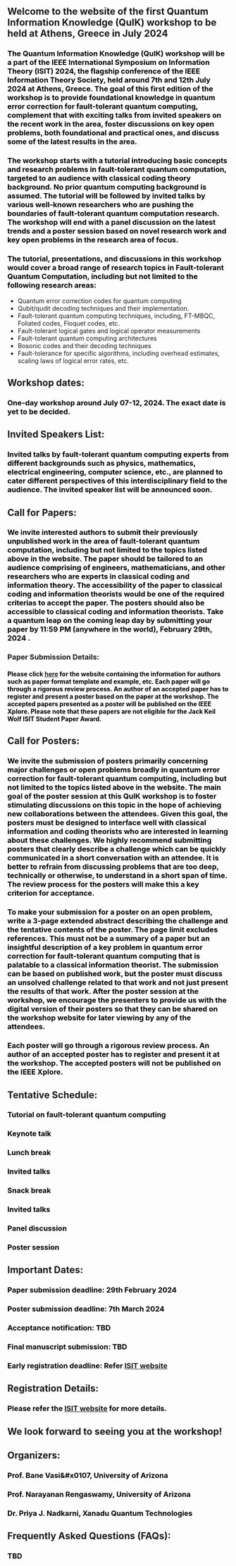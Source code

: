 ## Welcome to the website of the first Quantum Information Knowledge (QuIK) workshop to be held at Athens, Greece in July 2024
### <font color="black">The Quantum Information Knowledge (QuIK) workshop will be a part of the IEEE International Symposium on Information Theory (ISIT) 2024, the flagship conference of the IEEE Information Theory Society, held around 7th and 12th July 2024 at Athens, Greece. The goal of this first edition of the workshop is to provide foundational knowledge in quantum error correction for fault-tolerant quantum computing, complement that with exciting talks from invited speakers on the recent work in the area, foster discussions on key open problems, both foundational and practical ones, and discuss some of the latest results in the area. </font>
### <font color="black"> The workshop starts with a tutorial introducing basic concepts and research problems in fault-tolerant quantum computation, targeted to an audience with classical coding theory background. No prior quantum computing background is assumed. The tutorial will be followed by invited talks by various well-known researchers who are pushing the boundaries of fault-tolerant quantum computation research. The workshop will end with a panel discussion on the latest trends and a poster session based on novel research work and key open problems in the research area of focus.  </font>
### <font color="black"> The tutorial, presentations, and discussions in this workshop would cover a broad range of research topics in Fault-tolerant Quantum Computation, including but not limited to the following research areas:</font>
*	Quantum error correction codes for quantum computing
*	Qubit/qudit decoding techniques and their implementation.
*	Fault-tolerant quantum computing techniques, including, FT-MBQC, Foliated codes, Floquet codes, etc. 
*	Fault-tolerant logical gates and logical operator measurements
*	Fault-tolerant quantum computing architectures
*	Bosonic codes and their decoding techniques
*	Fault-tolerance for specific algorithms, including overhead estimates, scaling laws of logical error rates, etc.
## Workshop dates:
### <font color="black"> One-day workshop around July 07-12, 2024. The exact date is yet to be decided. </font>
## Invited Speakers List:
### <font color="black"> Invited talks by fault-tolerant quantum computing experts from different backgrounds such as physics, mathematics, electrical engineering, computer science, etc., are planned to cater different perspectives of this interdisciplinary field to the audience. The invited speaker list will be announced soon. </font> 
## Call for Papers:
### <font color="black">We invite interested authors to submit their previously unpublished work in the area of fault-tolerant quantum computation, including but not limited to the topics listed above in the website. The paper should be tailored to an audience comprising of engineers, mathematicians, and other researchers who are experts in classical coding and information theory. The accessibility of the paper to classical coding and information theorists would be one of the required criterias to accept the paper. The posters should also be accessible to classical coding and information theorists. Take a quantum leap on the coming leap day by submitting your paper by 11:59 PM (anywhere in the world), February 29th, 2024 . </font>
### Paper Submission Details:
#### <font color="black"> Please click <a href="https://2024.ieee-isit.org/information-authors-0">here</a> for the website containing the information for authors such as paper format template and example, etc. Each paper will go through a rigorous review process. An author of an accepted paper has to register and present a poster based on the paper at the workshop. The accepted papers presented as a poster will be published on the IEEE Xplore. Please note that these papers are not eligible for the Jack Keil Wolf ISIT Student Paper Award. </font>
## Call for Posters:
### <font color="black"> We invite the submission of posters primarily concerning major challenges or open problems broadly in quantum error correction for fault-tolerant quantum computing, including but not limited to the topics listed above in the website. The main goal of the poster session at this QuIK workshop is to foster stimulating discussions on this topic in the hope of achieving new collaborations between the attendees. Given this goal, the posters must be designed to interface well with classical information and coding theorists who are interested in learning about these challenges. We highly recommend submitting posters that clearly describe a challenge which can be quickly communicated in a short conversation with an attendee. It is better to refrain from discussing problems that are too deep, technically or otherwise, to understand in a short span of time. The review process for the posters will make this a key criterion for acceptance.</font>
### <font color="black">To make your submission for a poster on an open problem, write a 3-page extended abstract describing the challenge and the tentative contents of the poster. The page limit excludes references. This must not be a summary of a paper but an insightful description of a key problem in quantum error correction for fault-tolerant quantum computing that is palatable to a classical information theorist. The submission can be based on published work, but the poster must discuss an unsolved challenge related to that work and not just present the results of that work. After the poster session at the workshop, we encourage the presenters to provide us with the digital version of their posters so that they can be shared on the workshop website for later viewing by any of the attendees.</font>
### <font color="black">Each poster will go through a rigorous review process. An author of an accepted poster has to register and present it at the workshop. The accepted posters will not be published on the IEEE Xplore. </font> 
## Tentative Schedule:
### <font color="black"> Tutorial on fault-tolerant quantum computing </font> 
### <font color="black"> Keynote talk </font> 
### <font color="black"> Lunch break </font> 
### <font color="black"> Invited talks </font> 
### <font color="black"> Snack break </font> 
### <font color="black"> Invited talks </font> 
### <font color="black"> Panel discussion </font> 
### <font color="black"> Poster session </font> 
## Important Dates:
### <font color="black"> Paper submission deadline: 29th February 2024 </font> 
### <font color="black"> Poster submission deadline: 7th March 2024 </font> 
### <font color="black"> Acceptance notification: TBD </font> 
### <font color="black"> Final manuscript submission: TBD </font> 
### <font color="black"> Early registration deadline: Refer <a href="https://2024.ieee-isit.org/workshops">ISIT website</a> </font> 
## Registration Details: 
### <font color="black"> Please refer the <a href="https://2024.ieee-isit.org/workshops">ISIT website</a> for more details. </font> 
## We look forward to seeing you at the workshop!
## Organizers:
### <font color="black"> Prof. Bane Vasi&#x0107, University of Arizona </font> 
### <font color="black"> Prof. Narayanan Rengaswamy, University of Arizona </font> 
### <font color="black"> Dr. Priya J. Nadkarni, Xanadu Quantum Technologies </font> 
## Frequently Asked Questions (FAQs):
### <font color="black"> TBD </font> 
